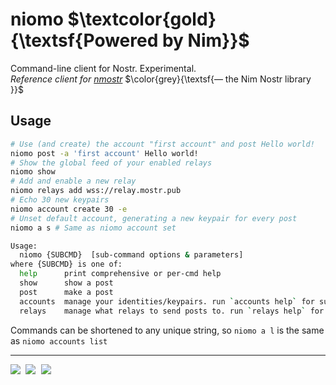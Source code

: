 [
Copyright © 2023 Gruruya <gruruya.chi4c@slmails.com>
SPDX-License-Identifier: CC-BY-SA-4.0
]:#

# niomo $\textcolor{gold}{\textsf{Powered by Nim}}$

Command-line client for Nostr. Experimental.  
_Reference client for [nmostr](https://github.com/Gruruya/nmostr)_ $\color{grey}{\textsf{— the Nim Nostr library }}$

Usage
---
```bash
# Use (and create) the account "first account" and post Hello world!
niomo post -a 'first account' Hello world!
# Show the global feed of your enabled relays
niomo show
# Add and enable a new relay
niomo relays add wss://relay.mostr.pub
# Echo 30 new keypairs
niomo account create 30 -e
# Unset default account, generating a new keypair for every post
niomo a s # Same as niomo account set
```

```bash
Usage:
  niomo {SUBCMD}  [sub-command options & parameters]
where {SUBCMD} is one of:
  help      print comprehensive or per-cmd help
  show      show a post
  post      make a post
  accounts  manage your identities/keypairs. run `accounts help` for subsubcommands
  relays    manage what relays to send posts to. run `relays help` for subsubcommands
```

Commands can be shortened to any unique string, so `niomo a l` is the same as `niomo accounts list`

---
<pre>
<a href="../../actions/workflows/build.yml"><img src="../../actions/workflows/build.yml/badge.svg?branch=master" /></a> <a href="https://nim-lang.org"><img src="https://img.shields.io/badge/Nim-2.0.0+-informational?logo=Nim&labelColor=232733&color=F3D400"/></a> <a href="LICENSE.md"><img src="https://img.shields.io/github/license/Gruruya/niomo?logo=GNU&logoColor=000000&labelColor=FFFFFF&color=663366"/></a>
</pre>
